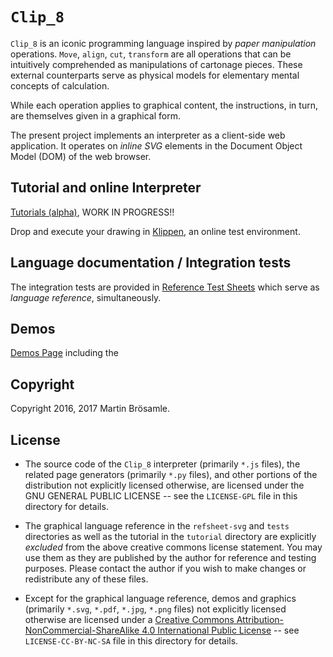 
`Clip_8`
========

`Clip_8` is an iconic programming language inspired by _paper manipulation_ operations. `Move`, `align`, `cut`, `transform` are all operations that can be intuitively comprehended as manipulations of cartonage pieces. These external counterparts serve as physical models for elementary mental concepts of calculation.

While each operation applies to graphical content, the instructions, in turn, are themselves given in a graphical form.

The present project implements an interpreter as a client-side web application. It operates on _inline SVG_ elements in the Document Object Model (DOM) of the web browser.


Tutorial and online Interpreter
-------------------------------

[Tutorials (alpha)](https://broesamle.github.io/clip_8/tutorial/), WORK IN PROGRESS!!

Drop and execute your drawing in [Klippen](https://broesamle.github.io/clip_8/tutorial/klippen.html), an online test environment.


Language documentation / Integration tests
------------------------------------------

The integration tests are provided in [Reference Test Sheets](https://broesamle.github.io/clip_8/tests/) which serve as _language reference_, simultaneously.


Demos
-----

[Demos Page](https://broesamle.github.io/clip_8/demos/) including the


Copyright
---------

Copyright 2016, 2017 Martin Brösamle.


License
-------

+ The source code of the `Clip_8` interpreter (primarily `*.js` files), the related page generators (primarily `*.py` files), and other portions of the distribution not explicitly licensed otherwise, are licensed under the GNU GENERAL PUBLIC LICENSE -- see the `LICENSE-GPL` file in this directory for details.

+ The graphical language reference in the `refsheet-svg` and `tests` directories as well as the tutorial in the `tutorial` directory are explicitly *excluded* from the above creative commons license statement. You may use them as they are published by the author for
reference and testing purposes. Please contact the author if you wish to make changes or redistribute any of these files.

+ Except for the graphical language reference, demos and graphics (primarily `*.svg`, `*.pdf`, `*.jpg`, `*.png` files) not explicitly licensed otherwise are licensed under a [Creative Commons Attribution-NonCommercial-ShareAlike 4.0 International Public License](https://creativecommons.org/licenses/by-nc-sa/4.0/legalcode) -- see `LICENSE-CC-BY-NC-SA` file in this directory for details.
